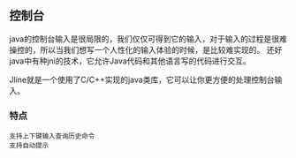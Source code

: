 ## 控制台

java的控制台输入是很局限的，我们仅仅可得到它的输入，对于输入的过程是很难操控的，所以当我们想写一个人性化的输入体验的时候，是比较难实现的。
还好java中有种jni的技术，它允许Java代码和其他语言写的代码进行交互。

Jline就是一个使用了C/C++实现的java类库，它可以让你更方便的处理控制台输入。

### 特点

````
支持上下键输入查询历史命令
支持自动提示